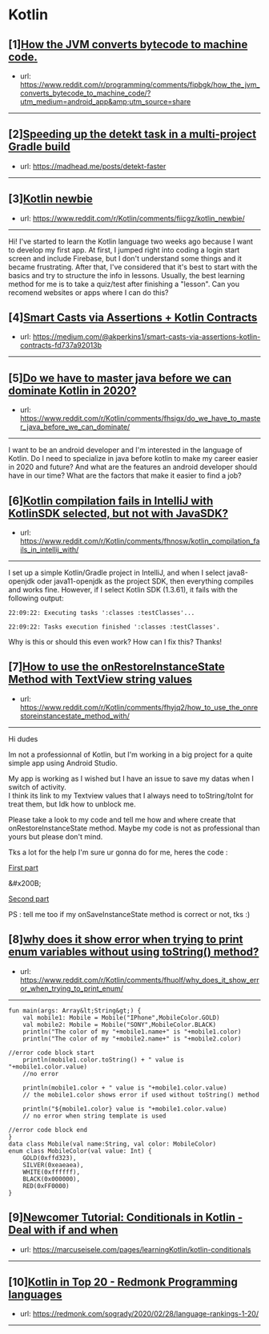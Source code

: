 # Kotlin
## [1][How the JVM converts bytecode to machine code.](https://www.reddit.com/r/Kotlin/comments/fipcai/how_the_jvm_converts_bytecode_to_machine_code/)
- url: https://www.reddit.com/r/programming/comments/fipbgk/how_the_jvm_converts_bytecode_to_machine_code/?utm_medium=android_app&amp;utm_source=share
---

## [2][Speeding up the detekt task in a multi-project Gradle build](https://www.reddit.com/r/Kotlin/comments/fikeup/speeding_up_the_detekt_task_in_a_multiproject/)
- url: https://madhead.me/posts/detekt-faster
---

## [3][Kotlin newbie](https://www.reddit.com/r/Kotlin/comments/fiicgz/kotlin_newbie/)
- url: https://www.reddit.com/r/Kotlin/comments/fiicgz/kotlin_newbie/
---
Hi! I've started to learn the Kotlin language two weeks ago because I want to develop my first app. At first, I jumped right into coding a login start screen and include Firebase, but I don't understand some things and it became frustrating. After that, I've considered that it's best to start with the basics and try to structure the info in lessons. Usually, the best learning method for me is to take a quiz/test after finishing a "lesson". Can you recomend websites or apps where I can do this?
## [4][Smart Casts via Assertions + Kotlin Contracts](https://www.reddit.com/r/Kotlin/comments/fi1dac/smart_casts_via_assertions_kotlin_contracts/)
- url: https://medium.com/@akperkins1/smart-casts-via-assertions-kotlin-contracts-fd737a92013b
---

## [5][Do we have to master java before we can dominate Kotlin in 2020?](https://www.reddit.com/r/Kotlin/comments/fhsigx/do_we_have_to_master_java_before_we_can_dominate/)
- url: https://www.reddit.com/r/Kotlin/comments/fhsigx/do_we_have_to_master_java_before_we_can_dominate/
---
I want to be an android developer and  I'm interested in the language of Kotlin. Do I need to specialize in java before kotlin to make my career easier in 2020 and future? And what are the features an android developer should have in our time? What are the factors that make it easier to find a job?
## [6][Kotlin compilation fails in IntelliJ with KotlinSDK selected, but not with JavaSDK?](https://www.reddit.com/r/Kotlin/comments/fhnosw/kotlin_compilation_fails_in_intellij_with/)
- url: https://www.reddit.com/r/Kotlin/comments/fhnosw/kotlin_compilation_fails_in_intellij_with/
---
I set up a simple Kotlin/Gradle project in IntelliJ, and when I select java8-openjdk oder java11-openjdk as the project SDK, then everything compiles and works fine. However, if I select Kotlin SDK (1.3.61), it fails with the following output: 

`22:09:22: Executing tasks ':classes :testClasses'...`

`22:09:22: Tasks execution finished ':classes :testClasses'.`

Why is this or should this even work? How can I fix this? Thanks!
## [7][How to use the onRestoreInstanceState Method with TextView string values](https://www.reddit.com/r/Kotlin/comments/fhyjq2/how_to_use_the_onrestoreinstancestate_method_with/)
- url: https://www.reddit.com/r/Kotlin/comments/fhyjq2/how_to_use_the_onrestoreinstancestate_method_with/
---
Hi dudes  


Im not a professionnal of Kotlin, but I'm working in a big project for a quite simple app using Android Studio.  


My app is working as I wished but I have an issue to save my datas when I switch of activity.  
I think its link to my Textview values that I always need to toString/toInt for treat them, but Idk how to unblock me.  


Please take a look to my code and tell me how and where create that onRestoreInstanceState method. Maybe my code is not as professional than yours but please don't mind.  


Tks a lot for the help I'm sure ur gonna do for me, heres the code :  


  


[First part](https://preview.redd.it/5omgqnakjfm41.png?width=1001&amp;format=png&amp;auto=webp&amp;s=0cf909ddae37fbcf4a50879355d41159543edb4f)

&amp;#x200B;

[Second part](https://preview.redd.it/i5h2s9hnjfm41.png?width=1368&amp;format=png&amp;auto=webp&amp;s=5d36d3dee6e7fd8bca797bb797cf38116e62fa1e)

  
PS :  tell me too if my onSaveInstanceState method is correct or not, tks :)
## [8][why does it show error when trying to print enum variables without using toString() method?](https://www.reddit.com/r/Kotlin/comments/fhuolf/why_does_it_show_error_when_trying_to_print_enum/)
- url: https://www.reddit.com/r/Kotlin/comments/fhuolf/why_does_it_show_error_when_trying_to_print_enum/
---
    fun main(args: Array&lt;String&gt;) {
        val mobile1: Mobile = Mobile("IPhone",MobileColor.GOLD)
        val mobile2: Mobile = Mobile("SONY",MobileColor.BLACK)
        println("The color of my "+mobile1.name+" is "+mobile1.color)
        println("The color of my "+mobile2.name+" is "+mobile2.color)
        
    //error code block start
        println(mobile1.color.toString() + " value is "+mobile1.color.value)
        //no error   
        
        println(mobile1.color + " value is "+mobile1.color.value) 
        // the mobile1.color shows error if used without toString() method
    
        println("${mobile1.color} value is "+mobile1.color.value)
        // no error when string template is used
    
    //error code block end
    }
    data class Mobile(val name:String, val color: MobileColor)
    enum class MobileColor(val value: Int) {
        GOLD(0xffd323),
        SILVER(0xeaeaea),
        WHITE(0xffffff),
        BLACK(0x000000),
        RED(0xFF0000)
    }
## [9][Newcomer Tutorial: Conditionals in Kotlin - Deal with if and when](https://www.reddit.com/r/Kotlin/comments/fhqkhg/newcomer_tutorial_conditionals_in_kotlin_deal/)
- url: https://marcuseisele.com/pages/learningKotlin/kotlin-conditionals
---

## [10][Kotlin in Top 20 - Redmonk Programming languages](https://www.reddit.com/r/Kotlin/comments/fhb8lp/kotlin_in_top_20_redmonk_programming_languages/)
- url: https://redmonk.com/sogrady/2020/02/28/language-rankings-1-20/
---

